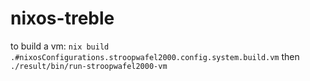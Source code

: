 # nixos-treble

to build a vm: `nix build .#nixosConfigurations.stroopwafel2000.config.system.build.vm` then `./result/bin/run-stroopwafel2000-vm`
